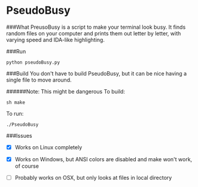 # PseudoBusy

###What
PreusoBusy is a script to make your terminal look busy.
It finds random files on your computer and prints them out letter by letter, with varying speed and IDA-like highlighting.


###Run
```
python pseudoBusy.py
```

###Build
You don't have to build PseudoBusy, but it can be nice having a single file to move around.

######Note: This might be dangerous
To build:
```
sh make
```

To run:
```
./PseudoBusy
```

###Issues
- [x] Works on Linux completely

- [x] Works on Windows, but ANSI colors are disabled and make won't work, of course

- [ ] Probably works on OSX, but only looks at files in local directory

